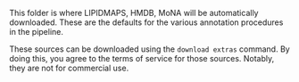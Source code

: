 This folder is where LIPIDMAPS, HMDB, MoNA will be automatically downloaded. These are the defaults for the various annotation procedures in the pipeline. 

These sources can be downloaded using the `download extras` command. By doing this, you agree to the terms of service for those sources. Notably, they are not for commercial use. 
